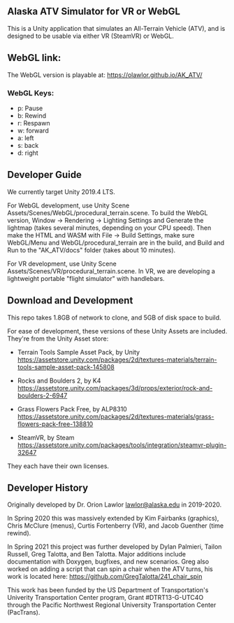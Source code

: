 ## Alaska ATV Simulator for VR or WebGL

This is a Unity application that simulates an All-Terrain Vehicle (ATV), and is designed to be usable via either VR (SteamVR) or WebGL.


## WebGL link:
The WebGL version is playable at:
   https://olawlor.github.io/AK_ATV/

### WebGL Keys:
- p: Pause
- b: Rewind
- r: Respawn
- w: forward
- a: left
- s: back
- d: right

## Developer Guide
We currently target Unity 2019.4 LTS.

For WebGL development, use Unity Scene Assets/Scenes/WebGL/procedural_terrain.scene.  To build the WebGL version, Window -> Rendering -> Lighting Settings and Generate the lightmap (takes several minutes, depending on your CPU speed).  Then make the HTML and WASM with File -> Build Settings, make sure WebGL/Menu and WebGL/procedural_terrain are in the build, and Build and Run to the "AK_ATV/docs" folder (takes about 10 minutes).

For VR development, use Unity Scene Assets/Scenes/VR/procedural_terrain.scene.
In VR, we are developing a lightweight portable "flight simulator" with handlebars.


## Download and Development
This repo takes 1.8GB of network to clone, and 5GB of disk space to build.

For ease of development, these versions of these Unity Assets are included.
They're from the Unity Asset store:
- Terrain Tools Sample Asset Pack, by Unity
        https://assetstore.unity.com/packages/2d/textures-materials/terrain-tools-sample-asset-pack-145808

- Rocks and Boulders 2, by K4
        https://assetstore.unity.com/packages/3d/props/exterior/rock-and-boulders-2-6947

- Grass Flowers Pack Free, by ALP8310
        https://assetstore.unity.com/packages/2d/textures-materials/grass-flowers-pack-free-138810

- SteamVR, by Steam
        https://assetstore.unity.com/packages/tools/integration/steamvr-plugin-32647

They each have their own licenses.

## Developer History
Originally developed by Dr. Orion Lawlor <lawlor@alaska.edu> in 2019-2020.

In Spring 2020 this was massively extended by Kim Fairbanks (graphics), Chris McClure (menus), Curtis Fortenberry (VR), and Jacob Guenther (time rewind).

In Spring 2021 this project was further developed by Dylan Palmieri, Tailon Russell, Greg Talotta, and Ben Talotta. Major additions include documentation with Doxygen, bugfixes, and new scenarios. Greg also worked on adding a script that can spin a chair when the ATV turns, his work is located here: https://github.com/GregTalotta/241_chair_spin

This work has been funded by the US Department of Transportation's Univerity Transportation Center program, Grant #DTRT13-G-UTC4O through the Pacific Northwest Regional University Transportation Center (PacTrans).  

